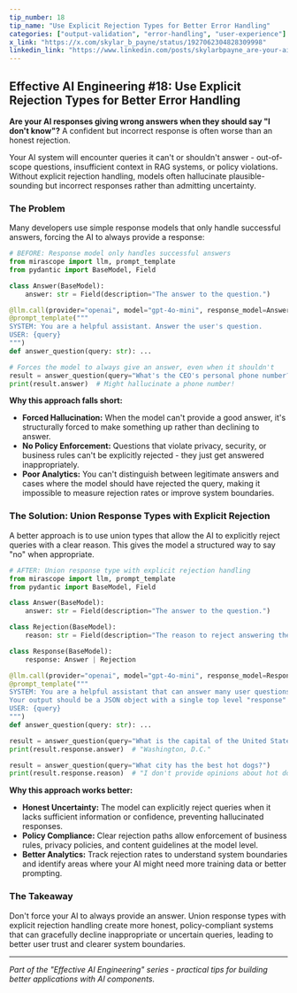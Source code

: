 ```yaml
---
tip_number: 18
tip_name: "Use Explicit Rejection Types for Better Error Handling"
categories: ["output-validation", "error-handling", "user-experience"]
x_link: "https://x.com/skylar_b_payne/status/1927062304828309998"
linkedin_link: "https://www.linkedin.com/posts/skylarbpayne_are-your-ai-responses-giving-wrong-answers-activity-7332828238190186496-glCr?utm_source=share&utm_medium=member_desktop&rcm=ACoAABKpCf4BI_Yx2u7h66sgi5z1NF3aEYFHgps"
---
```


## Effective AI Engineering #18: Use Explicit Rejection Types for Better Error Handling

**Are your AI responses giving wrong answers when they should say "I don't know"?** A confident but incorrect response is often worse than an honest rejection.

Your AI system will encounter queries it can't or shouldn't answer - out-of-scope questions, insufficient context in RAG systems, or policy violations. Without explicit rejection handling, models often hallucinate plausible-sounding but incorrect responses rather than admitting uncertainty.

### The Problem

Many developers use simple response models that only handle successful answers, forcing the AI to always provide a response:

```python
# BEFORE: Response model only handles successful answers
from mirascope import llm, prompt_template
from pydantic import BaseModel, Field

class Answer(BaseModel):
    answer: str = Field(description="The answer to the question.")

@llm.call(provider="openai", model="gpt-4o-mini", response_model=Answer)
@prompt_template("""
SYSTEM: You are a helpful assistant. Answer the user's question.
USER: {query}
""")
def answer_question(query: str): ...

# Forces the model to always give an answer, even when it shouldn't
result = answer_question(query="What's the CEO's personal phone number?")
print(result.answer)  # Might hallucinate a phone number!
```

**Why this approach falls short:**

- **Forced Hallucination:** When the model can't provide a good answer, it's structurally forced to make something up rather than declining to answer.
- **No Policy Enforcement:** Questions that violate privacy, security, or business rules can't be explicitly rejected - they just get answered inappropriately.
- **Poor Analytics:** You can't distinguish between legitimate answers and cases where the model should have rejected the query, making it impossible to measure rejection rates or improve system boundaries.

### The Solution: Union Response Types with Explicit Rejection

A better approach is to use union types that allow the AI to explicitly reject queries with a clear reason. This gives the model a structured way to say "no" when appropriate.

```python
# AFTER: Union response type with explicit rejection handling
from mirascope import llm, prompt_template
from pydantic import BaseModel, Field

class Answer(BaseModel):
    answer: str = Field(description="The answer to the question.")

class Rejection(BaseModel):
    reason: str = Field(description="The reason to reject answering the question.")

class Response(BaseModel):
    response: Answer | Rejection

@llm.call(provider="openai", model="gpt-4o-mini", response_model=Response)
@prompt_template("""
SYSTEM: You are a helpful assistant that can answer many user questions. However, you always reject questions about hot dogs.
Your output should be a JSON object with a single top level "response" key. The value of the "response" key should be either an "answer" or "rejection" object.
USER: {query}
""")
def answer_question(query: str): ...

result = answer_question(query="What is the capital of the United States?")
print(result.response.answer)  # "Washington, D.C."

result = answer_question(query="What city has the best hot dogs?")
print(result.response.reason)  # "I don't provide opinions about hot dogs."
```

**Why this approach works better:**

- **Honest Uncertainty:** The model can explicitly reject queries when it lacks sufficient information or confidence, preventing hallucinated responses.
- **Policy Compliance:** Clear rejection paths allow enforcement of business rules, privacy policies, and content guidelines at the model level.
- **Better Analytics:** Track rejection rates to understand system boundaries and identify areas where your AI might need more training data or better prompting.

### The Takeaway

Don't force your AI to always provide an answer. Union response types with explicit rejection handling create more honest, policy-compliant systems that can gracefully decline inappropriate or uncertain queries, leading to better user trust and clearer system boundaries.

---
*Part of the "Effective AI Engineering" series - practical tips for building better applications with AI components.*